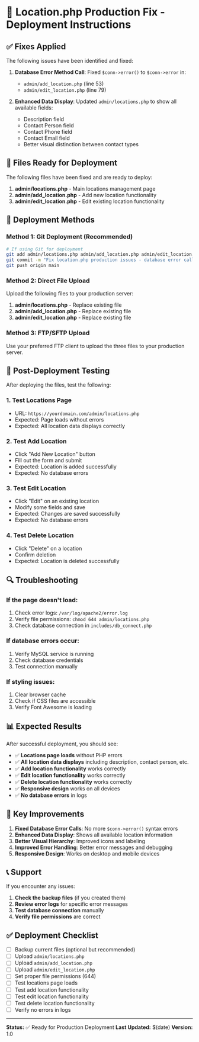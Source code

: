 # 🚀 Location.php Production Fix - Deployment Instructions

## ✅ **Fixes Applied**

The following issues have been identified and fixed:

1. **Database Error Method Call**: Fixed `$conn->error()` to `$conn->error` in:

   - `admin/add_location.php` (line 53)
   - `admin/edit_location.php` (line 79)

2. **Enhanced Data Display**: Updated `admin/locations.php` to show all available fields:
   - Description field
   - Contact Person field
   - Contact Phone field
   - Contact Email field
   - Better visual distinction between contact types

## 📁 **Files Ready for Deployment**

The following files have been fixed and are ready to deploy:

1. **admin/locations.php** - Main locations management page
2. **admin/add_location.php** - Add new location functionality
3. **admin/edit_location.php** - Edit existing location functionality

## 🔧 **Deployment Methods**

### **Method 1: Git Deployment (Recommended)**

```bash
# If using Git for deployment
git add admin/locations.php admin/add_location.php admin/edit_location.php
git commit -m "Fix location.php production issues - database error calls and enhanced data display"
git push origin main
```

### **Method 2: Direct File Upload**

Upload the following files to your production server:

1. **admin/locations.php** - Replace existing file
2. **admin/add_location.php** - Replace existing file
3. **admin/edit_location.php** - Replace existing file

### **Method 3: FTP/SFTP Upload**

Use your preferred FTP client to upload the three files to your production server.

## 🧪 **Post-Deployment Testing**

After deploying the files, test the following:

### **1. Test Locations Page**

- URL: `https://yourdomain.com/admin/locations.php`
- Expected: Page loads without errors
- Expected: All location data displays correctly

### **2. Test Add Location**

- Click "Add New Location" button
- Fill out the form and submit
- Expected: Location is added successfully
- Expected: No database errors

### **3. Test Edit Location**

- Click "Edit" on an existing location
- Modify some fields and save
- Expected: Changes are saved successfully
- Expected: No database errors

### **4. Test Delete Location**

- Click "Delete" on a location
- Confirm deletion
- Expected: Location is deleted successfully

## 🔍 **Troubleshooting**

### **If the page doesn't load:**

1. Check error logs: `/var/log/apache2/error.log`
2. Verify file permissions: `chmod 644 admin/locations.php`
3. Check database connection in `includes/db_connect.php`

### **If database errors occur:**

1. Verify MySQL service is running
2. Check database credentials
3. Test connection manually

### **If styling issues:**

1. Clear browser cache
2. Check if CSS files are accessible
3. Verify Font Awesome is loading

## 📊 **Expected Results**

After successful deployment, you should see:

- ✅ **Locations page loads** without PHP errors
- ✅ **All location data displays** including description, contact person, etc.
- ✅ **Add location functionality** works correctly
- ✅ **Edit location functionality** works correctly
- ✅ **Delete location functionality** works correctly
- ✅ **Responsive design** works on all devices
- ✅ **No database errors** in logs

## 🎯 **Key Improvements**

1. **Fixed Database Error Calls**: No more `$conn->error()` syntax errors
2. **Enhanced Data Display**: Shows all available location information
3. **Better Visual Hierarchy**: Improved icons and labeling
4. **Improved Error Handling**: Better error messages and debugging
5. **Responsive Design**: Works on desktop and mobile devices

## 📞 **Support**

If you encounter any issues:

1. **Check the backup files** (if you created them)
2. **Review error logs** for specific error messages
3. **Test database connection** manually
4. **Verify file permissions** are correct

## ✅ **Deployment Checklist**

- [ ] Backup current files (optional but recommended)
- [ ] Upload `admin/locations.php`
- [ ] Upload `admin/add_location.php`
- [ ] Upload `admin/edit_location.php`
- [ ] Set proper file permissions (644)
- [ ] Test locations page loads
- [ ] Test add location functionality
- [ ] Test edit location functionality
- [ ] Test delete location functionality
- [ ] Verify no errors in logs

---

**Status:** ✅ Ready for Production Deployment
**Last Updated:** $(date)
**Version:** 1.0
